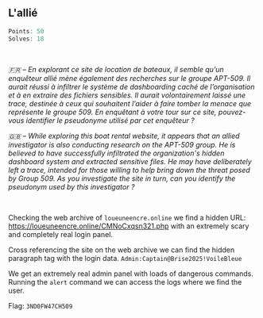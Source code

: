 ## L'allié
```js
Points: 50
Solves: 18
```

<br>

*🇫🇷 – En explorant ce site de location de bateaux, il semble qu’un enquêteur allié mène également des recherches sur le groupe APT-509. Il aurait réussi à infiltrer le système de dashboarding caché de l’organisation et à en extraire des fichiers sensibles. Il aurait volontairement laissé une trace, destinée à ceux qui souhaitent l’aider à faire tomber la menace que représente le groupe 509.*
*En enquêtant à votre tour sur ce site, pouvez-vous identifier le pseudonyme utilisé par cet enquêteur ?*

*🇬🇧 – While exploring this boat rental website, it appears that an allied investigator is also conducting research on the APT-509 group. He is believed to have successfully infiltrated the organization's hidden dashboard system and extracted sensitive files. He may have deliberately left a trace, intended for those willing to help bring down the threat posed by Group 509.*
*As you investigate the site in turn, can you identify the pseudonym used by this investigator ?*

<br>

Checking the web archive of `loueuneencre.online` we find a hidden URL: https://loueuneencre.online/CMNoCxqsn321.php with an extremely scary and completely real login panel.

Cross referencing the site on the web archive we can find the hidden paragraph tag with the login data. 
`Admin:Captain@Brise2025!VoileBleue`

We get an extremely real admin panel with loads of dangerous commands. Running the `alert` command we can access the logs where we find the user.

Flag: `3ND0FW47CH509`
